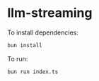 # llm-streaming

To install dependencies:

```bash
bun install
```

To run:

```bash
bun run index.ts
```


